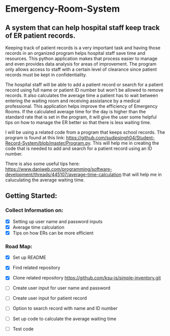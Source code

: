 # Emergency-Room-System

A system that can help hospital staff keep track of ER patient records. 
---

Keeping track of patient records is a very important task and having those records in an organized program helps hospital staff save time and resources. This python application makes that process easier to manage and even provides data analysis for areas of improvement. The program only allows access to staff with a certain level of clearance since patient records must be kept in confidentiality.

The hospital staff will be able to add a patient record or search for a patient record using full name or patient ID number but won’t be allowed to remove records. It also calculates the average time a patient has to wait between entering the waiting room and receiving assistance by a medical professional. This application helps improve the efficiency of Emergency Rooms. If the calculated average time for the day is higher than the standard rate that is set in the program, it will give the user some helpful tips on how to manage the ER better so that there is less waiting time. 

I will be using a related code from a program that keeps school records. The program is found at this link: https://github.com/sudipsingh04/Student-Record-System/blob/master/Program.py.
This will help me in creating the code that is needed to add and search for a patient record using an ID number. 

There is also some useful tips here: https://www.daniweb.com/programming/software-development/threads/445107/average-time-calculation that will help me in caluculating the average waiting time. 

## Getting Started:

### Collect Information on: 
- [x]	Setting up user name and password inputs
- [x] Average time calculation
- [x] Tips on how ERs can be more efficient 

### Road Map: 
- [x] Set up README
- [x] Find related repository 
- [x] Clone related repository  https://github.com/ksu-is/simple-inventory.git
- [ ] Create user input for user name and password
- [ ] Create user input for patient record
- [ ] Option to search record with name and ID number
- [ ] Set up code to calculate the average waiting time
- [ ] Test code







